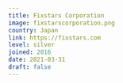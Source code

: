 ```yaml
---
title: Fixstars Corporation
image: fixstarscorporation.png
country: Japan
link: https://fixstars.com
level: silver
joined: 2016
date: 2021-03-31
draft: false
---
```

